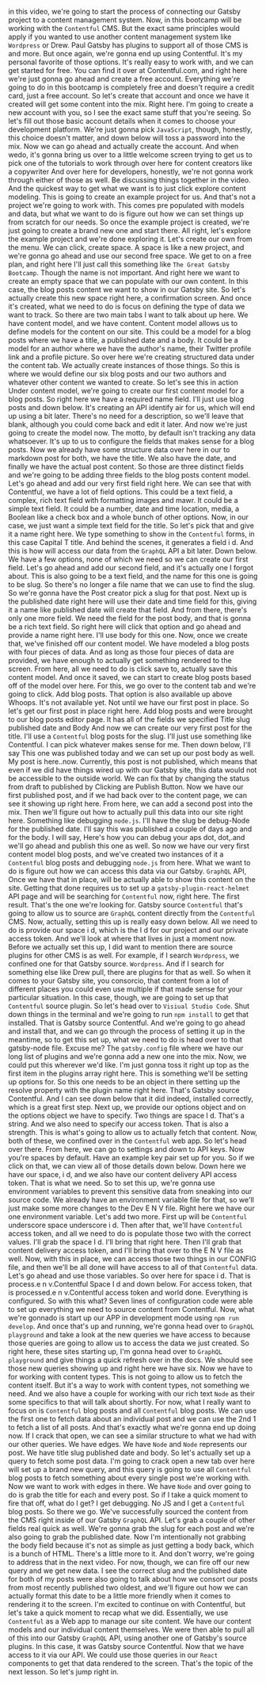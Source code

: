 in this video, we're going to start the process of connecting our Gatsby project to a content management system. Now, in this bootcamp will be working with the `Contentful` CMS. But the exact same principles would apply if you wanted to use another content management system like `Wordpress` or Drew. Paul Gatsby has plugins to support all of those CMS is and more. But once again, we're gonna end up using Contentful. It's my personal favorite of those options. It's really easy to work with, and we can get started for free. You can find it over at Contentful.com, and right here we're just gonna go ahead and create a free account. Everything we're going to do in this bootcamp is completely free and doesn't require a credit card, just a free account. So let's create that account and once we have it created will get some content into the mix. Right here. I'm going to create a new account with you, so I see the exact same stuff that you're seeing. So let's fill out those basic account details when it comes to choose your development platform. We're just gonna pick `JavaScript`, though, honestly, this choice doesn't matter, and down below will toss a password into the mix. Now we can go ahead and actually create the account. And when wedo, it's gonna bring us over to a little welcome screen trying to get us to pick one of the tutorials to work through over here for content creators like a copywriter And over here for developers, honestly, we're not gonna work through either of those as well. Be discussing things together in the video. And the quickest way to get what we want is to just click explore content modeling. This is going to create an example project for us. And that's not a project we're going to work with. This comes pre populated with models and data, but what we want to do is figure out how we can set things up from scratch for our needs. So once the example project is created, we're just going to create a brand new one and start there. All right, let's explore the example project and we're done exploring it. Let's create our own from the menu. We can click, create space. A space is like a new project, and we're gonna go ahead and use our second free space. We get to on a free plan, and right here I'll just call this something like `The Great Gatsby Bootcamp`. Though the name is not important. And right here we want to create an empty space that we can populate with our own content. In this case, the blog posts content we want to show in our Gatsby site. So let's actually create this new space right here, a confirmation screen. And once it's created, what we need to do is focus on defining the type of data we want to track. So there are two main tabs I want to talk about up here. We have content model, and we have content. Content model allows us to define models for the content on our site. This could be a model for a blog posts where we have a title, a published date and a body. It could be a model for an author where we have the author's name, their Twitter profile link and a profile picture. So over here we're creating structured data under the content tab. We actually create instances of those things. So this is where we would define our six blog posts and our two authors and whatever other content we wanted to create. So let's see this in action Under content model, we're going to create our first content model for a blog posts. So right here we have a required name field. I'll just use blog posts and down below. It's creating an API identify air for us, which will end up using a bit later. There's no need for a description, so we'll leave that blank, although you could come back and edit it later. And now we're just going to create the model now. The motto, by default isn't tracking any data whatsoever. It's up to us to configure the fields that makes sense for a blog posts. Now we already have some structure data over here in our to markdown post for both, we have the title. We also have the date, and finally we have the actual post content. So those are three distinct fields and we're going to be adding three fields to the blog posts content model. Let's go ahead and add our very first field right here. We can see that with Contentful, we have a lot of field options. This could be a text field, a complex, rich text field with formatting images and mawr. It could be a simple text field. It could be a number, date and time location, media, a Boolean like a check box and a whole bunch of other options. Now, in our case, we just want a simple text field for the title. So let's pick that and give it a name right here. We type something to show in the `Contentful` forms, in this case Capital T title. And behind the scenes, it generates a field i d. And this is how will access our data from the `GraphQL` API a bit later. Down below. We have a few options, none of which we need so we can create our first field. Let's go ahead and add our second field, and it's actually one I forgot about. This is also going to be a text field, and the name for this one is going to be slug. So there's no longer a file name that we can use to find the slug. So we're gonna have the Post creator pick a slug for that post. Next up is the published date right here will use their date and time field for this, giving it a name like published date will create that field. And from there, there's only one more field. We need the field for the post body, and that is gonna be a rich text field. So right here will click that option and go ahead and provide a name right here. I'll use body for this one. Now, once we create that, we've finished off our content model. We have modeled a blog posts with four pieces of data. And as long as those four pieces of data are provided, we have enough to actually get something rendered to the screen. From here, all we need to do is click save to, actually save this content model. And once it saved, we can start to create blog posts based off of the model over here. For this, we go over to the content tab and we're going to click. Add blog posts. That option is also available up above Whoops. It's not available yet. Not until we have our first post in place. So let's get our first post in place right here. Add blog posts and were brought to our blog posts editor page. It has all of the fields we specified Title slug published date and Body And now we can create our very first post for the title. I'll use a `Contentful` blog posts for the slug. I'll just use something like Contentful. I can pick whatever makes sense for me. Then down below, I'll say This one was published today and we can set up our post body as well. My post is here..now. Currently, this post is not published, which means that even if we did have things wired up with our Gatsby site, this data would not be accessible to the outside world. We can fix that by changing the status from draft to published by Clicking are Publish Button. Now we have our first published post, and if we had back over to the content page, we can see it showing up right here. From here, we can add a second post into the mix. Then we'll figure out how to actually pull this data into our site right here. Something like debugging `node.js`. I'll have the slug be debug-Node for the published date. I'll say this was published a couple of days ago and for the body. I will say, Here's how you can debug your aps dot, dot,.and we'll go ahead and publish this one as well. So now we have our very first content model blog posts, and we've created two instances of it a `Contentful` blog posts and debugging `node.js` from here. What we want to do is figure out how we can access this data via our Gatsby. `GraphQL` API, Once we have that in place, will be actually able to show this content on the site. Getting that done requires us to set up a `gatsby-plugin-react-helmet` API page and will be searching for `Contentful` now, right here. The first result. That's the one we're looking for. Gatsby source `Contentful` that's going to allow us to source are `GraphQL` content directly from the `Contentful` CMS. Now, actually, setting this up is really easy down below. All we need to do is provide our space i d, which is the I d for our project and our private access token. And we'll look at where that lives in just a moment now. Before we actually set this up, I did want to mention there are source plugins for other CMS is as well. For example, if I search `Wordpress`, we confined one for that Gatsby source. `Wordpress`. And if I search for something else like Drew pull, there are plugins for that as well. So when it comes to your Gatsby site, you consorcio, that content from a lot of different places you could even use multiple if that made sense for your particular situation. In this case, though, we are going to set up that `Contentful` source plugin. So let's head over to `Visiual Studio Code`. Shut down things in the terminal and we're going to run `npm install` to get that installed. That is Gatsby source Contentful. And we're going to go ahead and install that, and we can go through the process of setting it up in the meantime, so to get this set up, what we need to do is head over to that gatsby-node file. Excuse me? The `gatsby.config` file where we have our long list of plugins and we're gonna add a new one into the mix. Now, we could put this wherever we'd like. I'm just gonna toss it right up top as the first item in the plugins array right here. This is something we'll be setting up options for. So this one needs to be an object in there setting up the resolve property with the plugin name right here. That's Gatsby source Contentful. And I can see down below that it did indeed, installed correctly, which is a great first step. Next up, we provide our options object and on the options object we have to specify. Two things are space I d. That's a string. And we also need to specify our access token. That is also a strength. This is what's going to allow us to actually fetch that content. Now, both of these, we confined over in the `Contentful` web app. So let's head over there. From here, we can go to settings and down to API keys. Now you're spaces by default. Have an example key pair set up for you. So if we click on that, we can view all of those details down below. Down here we have our space, i d, and we also have our content delivery API access token. That is what we need. So to set this up, we're gonna use environment variables to prevent this sensitive data from sneaking into our source code. We already have an environment variable file for that, so we'll just make some more changes to the Dev E N V file. Right here we have our one environment variable. Let's add two more. First up will be `Contentful` underscore space underscore i d. Then after that, we'll have `Contentful` access token, and all we need to do is populate those two with the correct values. I'll grab the space I d. I'll bring that right here. Then I'll grab that content delivery access token, and I'll bring that over to the E N V file as well. Now, with this in place, we can access those two things in our CONFIG file, and then we'll be all done will have access to all of that `Contentful` data. Let's go ahead and use those variables. So over here for space i d. That is process.e n v.Contentful Space I d and down below. For access token, that is processed.e n v.Contentful access token and world done. Everything is configured. So with this what? Seven lines of configuration code were able to set up everything we need to source content from Contentful. Now, what we're gonnado is start up our APP in development mode using `npm run develop`. And once that's up and running, we're gonna head over to `GraphQL playground`  and take a look at the new queries we have access to because those queries are going to allow us to access the data we just created. So right here, these sites starting up, I'm gonna head over to `GraphQL playground`  and give things a quick refresh over in the docs. We should see those new queries showing up and right here we have six. Now we have to for working with content types. This is not going to allow us to fetch the content itself. But it's a way to work with content types, not something we need. And we also have a couple for working with our rich text `Node` as their some specifics to that will talk about shortly. For now, what I really want to focus on is `Contentful` blog posts and all `Contentful` blog posts. We can use the  first one to fetch data about an individual post and we can use the 2nd 1 to fetch a list of all posts. And that's exactly what we're gonna end up doing now. If I crack that open, we can see a similar structure to what we had with our other queries. We have edges. We have `Node` and `Node` represents our post. We have title slug published date and body. So let's actually set up a query to fetch some post data. I'm going to crack open a new tab over here will set up a brand new query, and this query is going to use all `Contentful` blog posts to fetch something about every single post we're working with. Now we want to work with edges in there. We have `Node` and over going to do is grab the title for each and every post. So if I take a quick moment to fire that off, what do I get? I get debugging. No JS and I get a `Contentful` blog posts. So there we go. We've successfully sourced the content from the CMS right inside of our Gatsby `GraphQL` API. Let's grab a couple of other fields real quick as well. We're gonna grab the slug for each post and we're also going to grab the published date. Now I'm intentionally not grabbing the body field because it's not as simple as just getting a body back, which is a bunch of HTML. There's a little more to it. And don't worry, we're going to address that in the next video. For now, though, we can fire off our new query and we get new data. I see the correct slug and the published date for both of my posts were also going to talk about how we consort our posts from most recently published two oldest, and we'll figure out how we can actually format this date to be a little more friendly when it comes to rendering it to the screen. I'm excited to continue on with Contentful, but let's take a quick moment to recap what we did. Essentially, we use `Contentful` as a Web app to manage our site content. We have our content models and our individual content themselves. We were then able to pull all of this into our Gatsby `GraphQL` API, using another one of Gatsby's source plugins. In this case, it was Gatsby source Contentful. Now that we have access to it via our API. We could use those queries in our `React` components to get that data rendered to the screen. That's the topic of the next lesson. So let's jump right in.